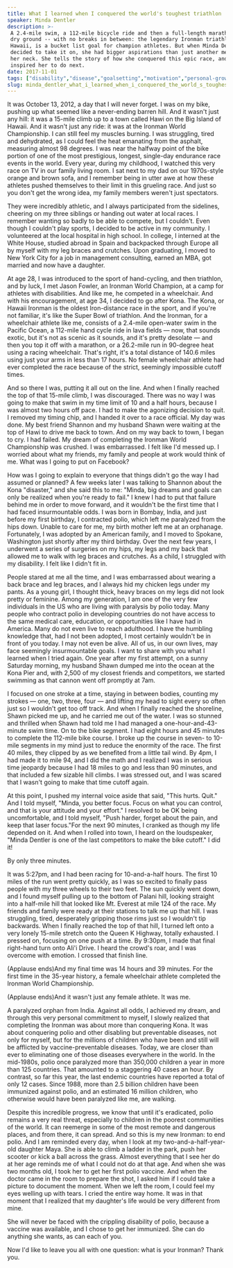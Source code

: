 ```yaml
---
title: What I learned when I conquered the world's toughest triathlon
speaker: Minda Dentler
description: >-
 A 2.4-mile swim, a 112-mile bicycle ride and then a full-length marathon on hot,
 dry ground -- with no breaks in between: the legendary Ironman triathlon in Kona,
 Hawaii, is a bucket list goal for champion athletes. But when Minda Dentler
 decided to take it on, she had bigger aspirations than just another medal around
 her neck. She tells the story of how she conquered this epic race, and what it
 inspired her to do next.
date: 2017-11-01
tags: ["disability","disease","goalsetting","motivation","personal-growth","sports"]
slug: minda_dentler_what_i_learned_when_i_conquered_the_world_s_toughest_triathlon
---
```


It was October 13, 2012, a day that I will never forget. I was on my bike, pushing up what
seemed like a never-ending barren hill. And it wasn't just any hill: it was a 15-mile
climb up to a town called Hawi on the Big Island of Hawaii. And it wasn't just any ride:
it was at the Ironman World Championship. I can still feel my muscles burning. I was
struggling, tired and dehydrated, as I could feel the heat emanating from the asphalt,
measuring almost 98 degrees. I was near the halfway point of the bike portion of one of
the most prestigious, longest, single-day endurance race events in the world. Every year,
during my childhood, I watched this very race on TV in our family living room. I sat next
to my dad on our 1970s-style orange and brown sofa, and I remember being in utter awe at
how these athletes pushed themselves to their limit in this grueling race. And just so you
don't get the wrong idea, my family members weren't just spectators.

They were incredibly athletic, and I always participated from the sidelines, cheering on
my three siblings or handing out water at local races. I remember wanting so badly to be
able to compete, but I couldn't. Even though I couldn't play sports, I decided to be active
in my community. I volunteered at the local hospital in high school. In college, I
interned at the White House, studied abroad in Spain and backpacked through Europe all by
myself with my leg braces and crutches. Upon graduating, I moved to New York City for a
job in management consulting, earned an MBA, got married and now have a
daughter.

At age 28, I was introduced to the sport of hand-cycling, and then triathlon, and by luck,
I met Jason Fowler, an Ironman World Champion, at a camp for athletes with disabilities.
And like me, he competed in a wheelchair. And with his encouragement, at age 34, I decided
to go after Kona. The Kona, or Hawaii Ironman is the oldest Iron-distance race in the
sport, and if you're not familiar, it's like the Super Bowl of triathlon. And the Ironman,
for a wheelchair athlete like me, consists of a 2.4-mile open-water swim in the Pacific
Ocean, a 112-mile hand cycle ride in lava fields — now, that sounds exotic, but it's not
as scenic as it sounds, and it's pretty desolate — and then you top it off with a
marathon, or a 26.2-mile run in 90-degree heat using a racing wheelchair. That's right,
it's a total distance of 140.6 miles using just your arms in less than 17 hours. No female
wheelchair athlete had ever completed the race because of the strict, seemingly impossible
cutoff times.

And so there I was, putting it all out on the line. And when I finally reached the top of
that 15-mile climb, I was discouraged. There was no way I was going to make that swim in
my time limit of 10 and a half hours, because I was almost two hours off pace. I had to
make the agonizing decision to quit. I removed my timing chip, and I handed it over to a
race official. My day was done. My best friend Shannon and my husband Shawn were waiting at
the top of Hawi to drive me back to town. And on my way back to town, I began to cry. I
had failed. My dream of completing the Ironman World Championship was crushed. I was
embarrassed. I felt like I'd messed up. I worried about what my friends, my family and
people at work would think of me. What was I going to put on Facebook?

How was I going to explain to everyone that things didn't go the way I had assumed or
planned? A few weeks later I was talking to Shannon about the Kona "disaster," and she said
this to me: "Minda, big dreams and goals can only be realized when you're ready to fail."
I knew I had to put that failure behind me in order to move forward, and it wouldn't be
the first time that I had faced insurmountable odds. I was born in Bombay, India, and just
before my first birthday, I contracted polio, which left me paralyzed from the hips down.
Unable to care for me, my birth mother left me at an orphanage. Fortunately, I was adopted
by an American family, and I moved to Spokane, Washington just shortly after my third
birthday. Over the next few years, I underwent a series of surgeries on my hips, my legs
and my back that allowed me to walk with leg braces and crutches. As a child, I struggled
with my disability. I felt like I didn't fit in.

People stared at me all the time, and I was embarrassed about wearing a back brace and leg
braces, and I always hid my chicken legs under my pants. As a young girl, I thought thick,
heavy braces on my legs did not look pretty or feminine. Among my generation, I am one of
the very few individuals in the US who are living with paralysis by polio today. Many
people who contract polio in developing countries do not have access to the same medical
care, education, or opportunities like I have had in America. Many do not even live to
reach adulthood. I have the humbling knowledge that, had I not been adopted, I most
certainly wouldn't be in front of you today. I may not even be alive. All of us, in our own
lives, may face seemingly insurmountable goals. I want to share with you what I learned
when I tried again. One year after my first attempt, on a sunny Saturday morning, my
husband Shawn dumped me into the ocean at the Kona Pier and, with 2,500 of my closest
friends and competitors, we started swimming as that cannon went off promptly at
7am.

I focused on one stroke at a time, staying in between bodies, counting my strokes — one,
two, three, four — and lifting my head to sight every so often just so I wouldn't get too
off track. And when I finally reached the shoreline, Shawn picked me up, and he carried me
out of the water. I was so stunned and thrilled when Shawn had told me I had managed a
one-hour-and-43-minute swim time. On to the bike segment. I had eight hours and 45 minutes
to complete the 112-mile bike course. I broke up the course in seven- to 10-mile segments
in my mind just to reduce the enormity of the race. The first 40 miles, they clipped by as
we benefited from a little tail wind. By 4pm, I had made it to mile 94, and I did the math
and I realized I was in serious time jeopardy because I had 18 miles to go and less than
90 minutes, and that included a few sizable hill climbs. I was stressed out, and I was
scared that I wasn't going to make that time cutoff again.

At this point, I pushed my internal voice aside that said, "This hurts. Quit." And I told
myself, "Minda, you better focus. Focus on what you can control, and that is your attitude
and your effort." I resolved to be OK being uncomfortable, and I told myself, "Push
harder, forget about the pain, and keep that laser focus."For the next 90 minutes, I
cranked as though my life depended on it. And when I rolled into town, I heard on the
loudspeaker, "Minda Dentler is one of the last competitors to make the bike cutoff." I did
it!

By only three minutes.

It was 5:27pm, and I had been racing for 10-and-a-half hours. The first 10 miles of the
run went pretty quickly, as I was so excited to finally pass people with my three wheels
to their two feet. The sun quickly went down, and I found myself pulling up to the bottom
of Palani hill, looking straight into a half-mile hill that looked like Mt. Everest at
mile 124 of the race. My friends and family were ready at their stations to talk me up
that hill. I was struggling, tired, desperately gripping those rims just so I wouldn't tip
backwards. When I finally reached the top of that hill, I turned left onto a very lonely
15-mile stretch onto the Queen K Highway, totally exhausted. I pressed on, focusing on one
push at a time. By 9:30pm, I made that final right-hand turn onto Ali'i Drive. I heard the
crowd's roar, and I was overcome with emotion. I crossed that finish line.

(Applause ends)And my final time was 14 hours and 39 minutes. For the first time in the
35-year history, a female wheelchair athlete completed the Ironman World
Championship.

(Applause ends)And it wasn't just any female athlete. It was me.

A paralyzed orphan from India. Against all odds, I achieved my dream, and through this
very personal commitment to myself, I slowly realized that completing the Ironman was
about more than conquering Kona. It was about conquering polio and other disabling but
preventable diseases, not only for myself, but for the millions of children who have been
and still will be afflicted by vaccine-preventable diseases. Today, we are closer than
ever to eliminating one of those diseases everywhere in the world. In the mid-1980s, polio
once paralyzed more than 350,000 children a year in more than 125 countries. That amounted
to a staggering 40 cases an hour. By contrast, so far this year, the last endemic
countries have reported a total of only 12 cases. Since 1988, more than 2.5 billion
children have been immunized against polio, and an estimated 16 million children, who
otherwise would have been paralyzed like me, are walking.

Despite this incredible progress, we know that until it's eradicated, polio remains a very
real threat, especially to children in the poorest communities of the world. It can
reemerge in some of the most remote and dangerous places, and from there, it can
spread. And so this is my new Ironman: to end polio. And I am reminded every day, when I
look at my two-and-a-half-year-old daughter Maya. She is able to climb a ladder in the
park, push her scooter or kick a ball across the grass. Almost everything that I see her
do at her age reminds me of what I could not do at that age. And when she was two months
old, I took her to get her first polio vaccine. And when the doctor came in the room to
prepare the shot, I asked him if I could take a picture to document the moment. When we
left the room, I could feel my eyes welling up with tears. I cried the entire way home. It
was in that moment that I realized that my daughter's life would be very different from
mine.

She will never be faced with the crippling disability of polio, because a vaccine was
available, and I chose to get her immunized. She can do anything she wants, as can each of
you.

Now I'd like to leave you all with one question: what is your Ironman? Thank
you.

<!--
ad_duration=3.33
comment_count=14
event="TEDWomen 2017"
external_start_time=0
has_talk_citation=0
intro_duration=11.82
is_subtitle_required="False"
is_talk_featured="True"
language="en"
language_swap="False"
native_language="en"
number_of_related_talks=6
number_of_speakers=1
number_of_subtitled_videos=17
number_of_tags=6
number_of_talk_download_languages=17
number_of_talk_more_resources=0
number_of_talk_recommendations=0
number_of_talks_take_actions=2
post_ad_duration=0.83
published_timestamp="2018-03-05 16:04:57"
recording_date="2017-11-01"
speaker_description="Athlete, activist"
speaker_is_published=1
speaker_name="Minda Dentler"
talk_more_resources=[]
talk_name="What I learned when I conquered the world's toughest triathlon"
talks_tags=["disability","disease","goalsetting","motivation","personal-growth","sports"]
url_audio="https://download.ted.com/talks/MindaDentler_2017W.mp3?apikey=acme-roadrunner"
url_photo_speaker="https://pe.tedcdn.com/images/ted/f4a547fee9f48798e1a03acb1f5bcbb17dc61010_254x191.jpg"
url_photo_talk="https://s3.amazonaws.com/talkstar-photos/uploads/a36a6380-a291-45d3-94b4-d105b0f350f8/MindaDentler_2017W-embed.jpg"
url_webpage="https://www.ted.com/talks/minda_dentler_what_i_learned_when_i_conquered_the_world_s_toughest_triathlon"
video_type_name="TED Stage Talk"
-->